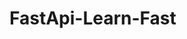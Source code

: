 # FastApi-Learn-Fast

<a href="https://kuma.fosscu.org/status/pep8speaks"><img src="https://badgen.net/badge/status/pep8speaksbot/green?icon=lgtm" alt=""></a>
